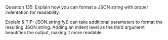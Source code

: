 Question 135: Explain how you can format a JSON string with proper indentation for readability.

Explain & TIP: JSON.stringify() can take additional parameters to format the resulting JSON string. Adding an indent level as the third argument beautifies the output, making it more readable.
